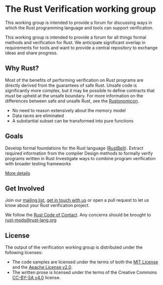 # The Rust Verification working group

This working group is intended to provide a forum for discussing ways in which the Rust programming language and tools can support verification.

This working group is intended to provide a forum for all things formal methods and verification for Rust. We anticipate significant overlap in requirements for tools and want to provide a central repository to exchange ideas and share progress.

## Why Rust?

Most of the benefits of performing verification on Rust programs are directly derived from the guarantees of safe Rust. Unsafe code is significantly more complex, but it may be possible to define contracts that must be upheld at the unsafe boundary. For more information on the differences between safe and unsafe Rust, see the [Rustonomicon](https://doc.rust-lang.org/nomicon/meet-safe-and-unsafe.html).

* No need to reason extensively about the memory model
* Data races are eliminated
* A substantial subset can be transformed into pure functions

## Goals
Develop formal foundations for the Rust language ([RustBelt](http://plv.mpi-sws.org/rustbelt/)).
Extract required information from the compiler
Design methods to formally verify programs written in Rust
Investigate ways to combine program verification with broader testing frameworks

[More details](/goals.md)

## Get Involved

Join our [mailing list](mailto:rust-verification@googlegroups.com), [get in touch with us](mailto:verification@rust-lang.org) or open a pull request to let us know about your Rust verification project.

We follow the [Rust Code of Contact](https://www.rust-lang.org/en-US/conduct.html). Any concerns should be brought to [rust-mods@rust-lang.org](mailto:rust-mods@rust-lang.org)

## License

The output of the verification working group is distributed under the following licenses:

* The code samples are licensed under the terms of both the [MIT License] and the [Apache License v2.0].
* The written prose is licensed under the terms of the Creative Commons [CC-BY-SA v4.0] license.

[MIT License]: ./LICENSE-MIT
[Apache License v2.0]: ./LICENSE-APACHE
[CC-BY-SA v4.0]: ./LICENSE-CC-BY-SA
